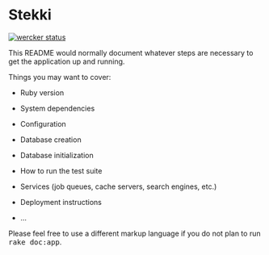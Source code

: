 # Stekki

[![wercker status](https://app.wercker.com/status/73fe6d0c9259b332d23af03d9d43c659/m "wercker status")](https://app.wercker.com/project/bykey/73fe6d0c9259b332d23af03d9d43c659)

This README would normally document whatever steps are necessary to get the
application up and running.

Things you may want to cover:

* Ruby version

* System dependencies

* Configuration

* Database creation

* Database initialization

* How to run the test suite

* Services (job queues, cache servers, search engines, etc.)

* Deployment instructions

* ...


Please feel free to use a different markup language if you do not plan to run
<tt>rake doc:app</tt>.
